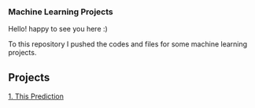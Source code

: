 <h3 align="left"> Machine Learning Projects </h3>

Hello! happy to see you here :) 

To this repository I pushed the codes and files for some machine learning projects. 

## Projects

[1. This Prediction](/linear-regression/readme.md)


